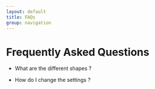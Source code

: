 ```yaml
---
layout: default
title: FAQs
group: navigation
---
```


# Frequently Asked Questions

- What are the different shapes ?

- How do I change the settings ?